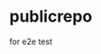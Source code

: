# publicrepo
for e2e test


























































































































































































































































































































































































































































































































































































































































































































































































































































































































































































































































































































































































































































































































































































































































































































































































































































































































































































































































































































































































































































































































































































































































































































































































































































































































































































































































































































































































































































































































































































































































































































































































































































































































































































































